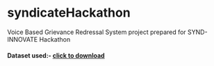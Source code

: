 # syndicateHackathon
Voice Based Grievance Redressal System project prepared for SYND-INNOVATE Hackathon
#### Dataset used:- [click to download](https://data.consumerfinance.gov/api/views/s6ew-h6mp/rows.csv?accessType=DOWNLOAD)

